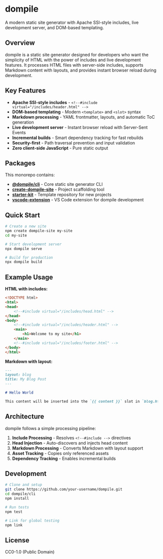 # dompile

A modern static site generator with Apache SSI-style includes, live development server, and DOM-based templating.

## Overview

dompile is a static site generator designed for developers who want the simplicity of HTML with the power of includes and live development features. It processes HTML files with server-side includes, supports Markdown content with layouts, and provides instant browser reload during development.

## Key Features

- **Apache SSI-style includes** - `<!--#include virtual="/includes/header.html" -->`
- **DOM-based templating** - Modern `<template>` and `<slot>` syntax
- **Markdown processing** - YAML frontmatter, layouts, and automatic ToC generation
- **Live development server** - Instant browser reload with Server-Sent Events
- **Incremental builds** - Smart dependency tracking for fast rebuilds
- **Security-first** - Path traversal prevention and input validation
- **Zero client-side JavaScript** - Pure static output

## Packages

This monorepo contains:

- **[@dompile/cli](cli/)** - Core static site generator CLI
- **[create-dompile-site](create-dompile-site/)** - Project scaffolding tool
- **[starter-kit](starter-kit/)** - Template repository for new projects
- **[vscode-extension](vscode-extension/)** - VS Code extension for dompile development

## Quick Start

```bash
# Create a new site
npm create dompile-site my-site
cd my-site

# Start development server
npx dompile serve

# Build for production
npx dompile build
```

## Example Usage

**HTML with includes:**
```html
<!DOCTYPE html>
<html>
<head>
    <!--#include virtual="/includes/head.html" -->
</head>
<body>
    <!--#include virtual="/includes/header.html" -->
    <main>
        <h1>Welcome to my site</h1>
    </main>
    <!--#include virtual="/includes/footer.html" -->
</body>
</html>
```

**Markdown with layout:**
```markdown
---
layout: blog
title: My Blog Post
---

# Hello World

This content will be inserted into the `{{ content }}` slot in `blog.html`.
```

## Architecture

dompile follows a simple processing pipeline:

1. **Include Processing** - Resolves `<!--#include -->` directives
2. **Head Injection** - Auto-discovers and injects head content
3. **Markdown Processing** - Converts Markdown with layout support
4. **Asset Tracking** - Copies only referenced assets
5. **Dependency Tracking** - Enables incremental builds

## Development

```bash
# Clone and setup
git clone https://github.com/your-username/dompile.git
cd dompile/cli
npm install

# Run tests
npm test

# Link for global testing
npm link
```

## License

CC0-1.0 (Public Domain)